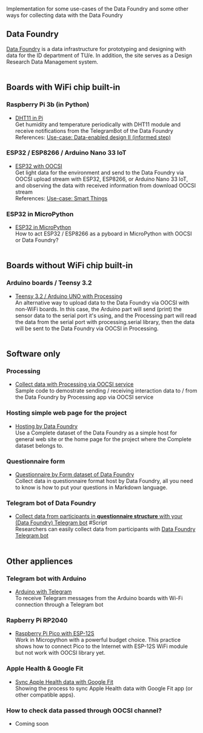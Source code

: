 Implementation for some use-cases of the Data Foundry and some other ways for collecting data with the Data Foundry
<br>

## **Data Foundry**

[Data Foundry](https://data.id.tue.nl) is a data infrastructure for prototyping and designing with data for the ID department of TU/e. In addition, the site serves as a Design Research Data Management system.
<br><br>

## **Boards with WiFi chip built-in**

### **Raspberry Pi 3b (in Python)**

* [DHT11 in Pi](examples/DHT11_in_Pi/)<br>
	Get humidity and temperature periodically with DHT11 module and receive notifications from the TelegramBot of the Data Foundry<br>
	References: [Use-case: Data-enabled design II (informed step)](https://data.id.tue.nl/documentation/usecase-ded-2)


### **ESP32 / ESP8266 / Arduino Nano 33 IoT**

* [ESP32 with OOCSI](examples/ESP_with_OOCSI)<br>
	Get light data for the environment and send to the Data Foundry via OOCSI upload stream with ESP32, ESP8266, or Arduino Nano 33 IoT, and observing the data with received information from download OOCSI stream<br>
	References: [Use-case: Smart Things](https://data.id.tue.nl/documentation/usecase-smart-things)


### **ESP32 in MicroPython**

* [ESP32 in MicroPython](examples/ESP32_to_Pyboard)<br>
  How to act ESP32 / ESP8266 as a pyboard in MicroPython with OOCSI or Data Foundry?
<br><br>

## **Boards without WiFi chip built-in**

### **Arduino boards / Teensy 3.2**

* [Teensy 3.2 / Arduino UNO with Processing](examples/Teensy_ArduinoUNO_with_Processing)<br>
	An alternative way to upload data to the Data Foundry via OOCSI with non-WiFi boards.
	In this case, the Arduino part will send (print) the sensor data to the serial port it's using, and the Processing part will read the data from the serial port with processing.serial library, then the data will be sent to the Data Foundry via OOCSI in Processing.
<br><br>

## **Software only**

### **Processing** 

* [Collect data with Processing via OOCSI service](examples/Processing_with_OOCSI)<br>
	Sample code to demostrate sending / receiving interaction data to / from the Data Foundry by Processing app via OOCSI service


### **Hosting simple web page for the project**
* [Hosting by Data Foundry](examples/WWW_host_by_DF)<br>
	Use a Complete dataset of the Data Foundry as a simple host for general web site or the home page for the project where the Complete dataset belongs to.


### **Questionnaire form**
* [Questionnaire by Form dataset of Data Foundry](examples/Questionnaire_Form)<br>
	Collect data in questionnaire format host by Data Foundry, all you need to know is how to put your questions in Markdown language.


### **Telegram bot of Data Foundry**

* [Collect data from participants in **questionnaire structure** with your (Data Foundry) Telegram bot](examples/Collect_questionnaire_data_with_DF_bot/) #Script<br>
	Researchers can easily collect data from participants with [Data Foundry Telegram bot](https://t.me/datafoundrybot)
<br><br>

## **Other appliences**

### **Telegram bot with Arduino**

* [Arduino with Telegram](examples/Arduino_with_Telegram)<br>
	To receive Telegram messages from the Arduino boards with Wi-Fi connection through a Telegram bot


### **Rapberry Pi RP2040**

* [Raspberry Pi Pico with ESP-12S](examples/RPi-Pico_with_ESP-12S)<br>
	Work in Micropython with a powerful budget choice.
	This practice shows how to connect Pico to the Internet with ESP-12S WiFi module but not work with OOCSI library yet.


### **Apple Health & Google Fit**

* [Sync Apple Health data with Google Fit](examples/Apple_to_GoogleFit/)<br>
	Showing the process to sync Apple Health data with Google Fit app (or other compatible apps).


### **How to check data passed through OOCSI channel?**

* Coming soon